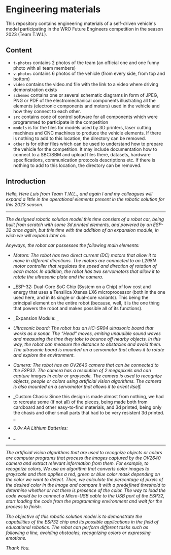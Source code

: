 Engineering materials
====

This repository contains engineering materials of a self-driven vehicle's model participating in the WRO Future Engineers competition in the season 2023 (Team T.W.L).

## Content

* `t-photos` contains 2 photos of the team (an official one and one funny photo with all team members)
* `v-photos` contains 6 photos of the vehicle (from every side, from top and bottom)
* `video` contains the video.md file with the link to a video where driving demonstration exists
* `schemes` contains one or several schematic diagrams in form of JPEG, PNG or PDF of the electromechanical components illustrating all the elements (electronic components and motors) used in the vehicle and how they connect to each other.
* `src` contains code of control software for all components which were programmed to participate in the competition
* `models` is for the files for models used by 3D printers, laser cutting machines and CNC machines to produce the vehicle elements. If there is nothing to add to this location, the directory can be removed.
* `other` is for other files which can be used to understand how to prepare the vehicle for the competition. It may include documentation how to connect to a SBC/SBM and upload files there, datasets, hardware specifications, communication protocols descriptions etc. If there is nothing to add to this location, the directory can be removed.

## Introduction

_Hello, Here Luis from Team T.W.L., and again I and my colleagues will expand a little in the operational elements present in the robotic solution for this 2023 season._

-------------------------------------------------------------------------------------------------------------------------------------  

  

_The designed robotic solution model this time consists of a robot car, being built from scratch with some 3d printed elements, and powered by an ESP-32 once again, but this time with the addition of an expansion module, in wich we will expand later on._

_Anyways, the robot car possesses the following main elements:_

  

  

   -   _Motors: The robot has two direct current (DC) motors that allow it to move in different directions. The motors are connected to an L298N motor controller that regulates the speed and direction of rotation of each motor. In addition, the robot has two servomotors that allow it to rotate the ultrasonic plate and the camera._  



   
  -   _ESP-32: Dual-Core SoC Chip (System on a Chip) of low cost and energy that uses a Tensilica Xtensa LX6 microprocessor (both in the one used here, and in its single or dual-core variants). This being the principal element on the entire robot (because, well, it is the one thing that powers the robot and makes possible all of its functions).

 


   -   _Expansion Module:  _ 

  

 
   -   _Ultrasonic board: The robot has an HC-SR04 ultrasonic board that works as a sonar. The “Head” moves, emiting unaudible sound waves and measuring the time they take to bounce off nearby objects. In this way, the robot can measure the distance to obstacles and avoid them. The ultrasonic board is mounted on a servomotor that allows it to rotate and explore the environment._  
  

  

   -   _Camera: The robot has an OV2640 camera that can be connected to the ESP32. The camera has a resolution of 2 megapixels and can capture images in color or grayscale. The camera is used to recognize objects, people or colors using artificial vision algorithms. The camera is also mounted on a servomotor that allows it to orient itself._  

  
  

   -   _Custom Chasis: Since this design is made almost from nothing, we had to recreate some (if not all) of the pieces, being made both from cardboard and other easy-to-find materials, and 3d printed, being only the chasis and other small parts that had to be very resistent 3d printed. _  

  


   -   _0.0v AA Lithium Batteries:_  


  

   - _

  

----------------------------------------------------------------------------------------------------------------------------------------

_The artificial vision algorithms that are used to recognize objects or colors are computer programs that process the images captured by the OV2640 camera and extract relevant information from them. For example, to recognize colors, We use an algorithm that converts color images to grayscale and then applies a red, green or blue color mask depending on the color we want to detect. Then, we calculate the percentage of pixels of the desired color in the image and compare it with a predefined threshold to determine whether or not there is presence of the color. The way to load the code would be to connect a Micro-USB cable to the USB port of the ESP32, start loading the code from the programming environment and wait for the process to finish._

  
_The objective of this robotic solution model is to demonstrate the capabilities of the ESP32 chip and its possible applications in the field of educational robotics. The robot can perform different tasks such as following a line, avoiding obstacles, recognizing colors or expressing emotions._

_Thank You._
